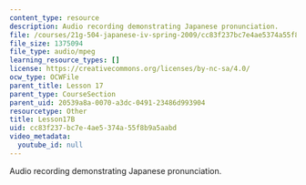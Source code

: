 ```yaml
---
content_type: resource
description: Audio recording demonstrating Japanese pronunciation.
file: /courses/21g-504-japanese-iv-spring-2009/cc83f237bc7e4ae5374a55f8b9a5aabd_Lesson17B.mp3
file_size: 1375094
file_type: audio/mpeg
learning_resource_types: []
license: https://creativecommons.org/licenses/by-nc-sa/4.0/
ocw_type: OCWFile
parent_title: Lesson 17
parent_type: CourseSection
parent_uid: 20539a8a-0070-a3dc-0491-23486d993904
resourcetype: Other
title: Lesson17B
uid: cc83f237-bc7e-4ae5-374a-55f8b9a5aabd
video_metadata:
  youtube_id: null
---
```

Audio recording demonstrating Japanese pronunciation.